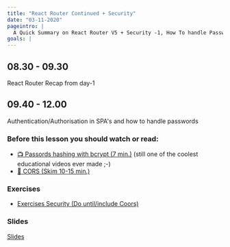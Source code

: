 ```yaml
---
title: "React Router Continued + Security"
date: "03-11-2020"
pageintro: |
  A Quick Summary on React Router V5 + Security -1, How To handle Passwords
goals: |
---
```


## 08.30 - 09.30

React Router Recap from day-1

## 09.40 - 12.00

Authentication/Authorisation in SPA's and how to handle passwords

### Before this lesson you should watch or read:

- [:tv: Passords hashing with bcrypt (7 min.)](https://www.youtube.com/watch?v=O6cmuiTBZVs) (still one of the coolest educational videos ever made ;-)
- [:book: CORS (Skim 10-15 min.)](https://developer.mozilla.org/en-US/docs/Web/HTTP/CORS)

### Exercises

<!--BEGIN exercises ##-->

- [Exercises Security (Do until/include Coors)](https://docs.google.com/document/d/1J0pLlU-9iLoVn_yqt5RnJ_nsQExt_kcajMoJ47wsRN4/edit?usp=sharing)
  <!--END exercises ##-->

### Slides

[Slides](http://sem3slides.mydemos.dk/security/security.html)
